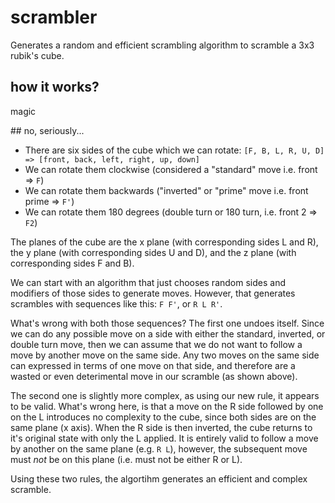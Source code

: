 # scrambler

Generates a random and efficient scrambling algorithm to scramble a 3x3 rubik's cube.

## how it works?

magic

## no, seriously...

 - There are six sides of the cube which we can rotate: `[F, B, L, R, U, D] => [front, back, left, right, up, down]`
 - We can rotate them clockwise (considered a "standard" move i.e. front => `F`)
 - We can rotate them backwards ("inverted" or "prime" move i.e. front prime => `F'`)
 - We can rotate them 180 degrees (double turn or 180 turn, i.e. front 2 => `F2`)

The planes of the cube are the x plane (with corresponding sides L and R), the y plane (with corresponding sides U and D), and the z plane (with corresponding sides F and B).

We can start with an algorithm that just chooses random sides and modifiers of those sides to generate moves. However, that generates scrambles with sequences like this: `F F'`, or `R L R'`.

What's wrong with both those sequences? The first one undoes itself. Since we can do any possible move on a side with either the standard, inverted, or double turn move, then we can assume that we do not want to follow a move by another move on the same side. Any two moves on the same side can expressed in terms of one move on that side, and therefore are a wasted or even deterimental move in our scramble (as shown above).

The second one is slightly more complex, as using our new rule, it appears to be valid. What's wrong here, is that a move on the R side followed by one on the L introduces no complexity to the cube, since both sides are on the same plane (x axis). When the R side is then inverted, the cube returns to it's original state with only the L applied. It is entirely valid to follow a move by another on the same plane (e.g. `R L`), however, the subsequent move must *not* be on this plane (i.e. must not be either R or L).

Using these two rules, the algortihm generates an efficient and complex scramble. 